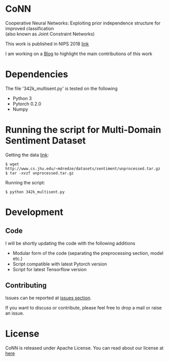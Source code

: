 CoNN
=====
Cooperative Neural Networks: Exploiting prior independence structure for improved classification  
(also known as Joint Constraint Networks)  

This work is published in NIPS 2018 [link](https://nips.cc/Conferences/2018/Schedule?showEvent=11409) 

I am working on a [Blog](http://blog.harshshrivastava.com/2018/10/cooperative-neural-networks-conn-an-overview/) to highlight the main contributions of this work 

Dependencies
=============

The file '342k\_multisent.py' is tested on the following 

- Python 3
- Pytorch 0.2.0 
- Numpy 

Running the script for Multi-Domain Sentiment Dataset
=============
Getting the data [link](http://www.cs.jhu.edu/~mdredze/datasets/sentiment/):
```
$ wget http://www.cs.jhu.edu/~mdredze/datasets/sentiment/unprocessed.tar.gz
$ tar -xvzf unprocessed.tar.gz
```
Running the script:
```
$ python 342k_multisent.py
```

Development
============

Code
----

I will be shortly updating the code with the following additions  

- Modular form of the code (separating the preprocessing section, model etc.)
- Script compatible with latest Pytorch version  
- Script for latest Tensorflow version


Contributing
------------
Issues can be reported at [issues section](https://github.com/Harshs27/CoNN/issues).

If you want to discuss or contribute, please feel free to drop a mail or raise an issue.

License
=======
CoNN is released under Apache License. You can read about our license at [here](https://github.com/Harshs27/CoNN/blob/master/LICENSE)


